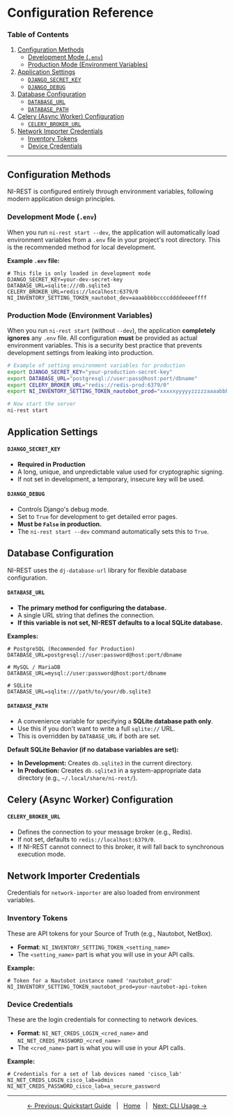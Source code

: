 # Configuration Reference

### Table of Contents
1. [Configuration Methods](#configuration-methods)
   - [Development Mode (`.env`)](#development-mode-env)
   - [Production Mode (Environment Variables)](#production-mode-environment-variables)
2. [Application Settings](#application-settings)
   - [`DJANGO_SECRET_KEY`](#django_secret_key)
   - [`DJANGO_DEBUG`](#django_debug)
3. [Database Configuration](#database-configuration)
   - [`DATABASE_URL`](#database_url)
   - [`DATABASE_PATH`](#database_path)
4. [Celery (Async Worker) Configuration](#celery-async-worker-configuration)
   - [`CELERY_BROKER_URL`](#celery_broker_url)
5. [Network Importer Credentials](#network-importer-credentials)
   - [Inventory Tokens](#inventory-tokens)
   - [Device Credentials](#device-credentials)

---

## Configuration Methods

NI-REST is configured entirely through environment variables, following modern application design principles.

### Development Mode (`.env`)

When you run `ni-rest start --dev`, the application will automatically load environment variables from a `.env` file in your project's root directory. This is the recommended method for local development.

**Example `.env` file:**
```env
# This file is only loaded in development mode
DJANGO_SECRET_KEY=your-dev-secret-key
DATABASE_URL=sqlite:///db.sqlite3
CELERY_BROKER_URL=redis://localhost:6379/0
NI_INVENTORY_SETTING_TOKEN_nautobot_dev=aaaabbbbccccddddeeeeffff
```

### Production Mode (Environment Variables)

When you run `ni-rest start` (without `--dev`), the application **completely ignores** any `.env` file. All configuration **must** be provided as actual environment variables. This is a security best practice that prevents development settings from leaking into production.

```bash
# Example of setting environment variables for production
export DJANGO_SECRET_KEY="your-production-secret-key"
export DATABASE_URL="postgresql://user:pass@host:port/dbname"
export CELERY_BROKER_URL="redis://redis-prod:6379/0"
export NI_INVENTORY_SETTING_TOKEN_nautobot_prod="xxxxxyyyyyzzzzzaaaabbbb"

# Now start the server
ni-rest start
```

## Application Settings

#### `DJANGO_SECRET_KEY`
-   **Required in Production**
-   A long, unique, and unpredictable value used for cryptographic signing.
-   If not set in development, a temporary, insecure key will be used.

#### `DJANGO_DEBUG`
-   Controls Django's debug mode.
-   Set to `True` for development to get detailed error pages.
-   **Must be `False` in production.**
-   The `ni-rest start --dev` command automatically sets this to `True`.

## Database Configuration

NI-REST uses the `dj-database-url` library for flexible database configuration.

#### `DATABASE_URL`
-   **The primary method for configuring the database.**
-   A single URL string that defines the connection.
-   **If this variable is not set, NI-REST defaults to a local SQLite database.**

**Examples:**
```env
# PostgreSQL (Recommended for Production)
DATABASE_URL=postgresql://user:password@host:port/dbname

# MySQL / MariaDB
DATABASE_URL=mysql://user:password@host:port/dbname

# SQLite
DATABASE_URL=sqlite:///path/to/your/db.sqlite3
```

#### `DATABASE_PATH`
-   A convenience variable for specifying a **SQLite database path only**.
-   Use this if you don't want to write a full `sqlite://` URL.
-   This is overridden by `DATABASE_URL` if both are set.

**Default SQLite Behavior (if no database variables are set):**
-   **In Development:** Creates `db.sqlite3` in the current directory.
-   **In Production:** Creates `db.sqlite3` in a system-appropriate data directory (e.g., `~/.local/share/ni-rest/`).

## Celery (Async Worker) Configuration

#### `CELERY_BROKER_URL`
-   Defines the connection to your message broker (e.g., Redis).
-   If not set, defaults to `redis://localhost:6379/0`.
-   If NI-REST cannot connect to this broker, it will fall back to synchronous execution mode.

## Network Importer Credentials

Credentials for `network-importer` are also loaded from environment variables.

### Inventory Tokens
These are API tokens for your Source of Truth (e.g., Nautobot, NetBox).
-   **Format**: `NI_INVENTORY_SETTING_TOKEN_<setting_name>`
-   The `<setting_name>` part is what you will use in your API calls.

**Example:**
```env
# Token for a Nautobot instance named 'nautobot_prod'
NI_INVENTORY_SETTING_TOKEN_nautobot_prod=your-nautobot-api-token
```

### Device Credentials
These are the login credentials for connecting to network devices.
-   **Format**: `NI_NET_CREDS_LOGIN_<cred_name>` and `NI_NET_CREDS_PASSWORD_<cred_name>`
-   The `<cred_name>` part is what you will use in your API calls.

**Example:**
```env
# Credentials for a set of lab devices named 'cisco_lab'
NI_NET_CREDS_LOGIN_cisco_lab=admin
NI_NET_CREDS_PASSWORD_cisco_lab=a_secure_password
```

---
<div align="center">
<a href="./02-quickstart.md">&larr; Previous: Quickstart Guide</a>
&nbsp;&nbsp;|&nbsp;&nbsp;
<a href="../README.md">Home</a>
&nbsp;&nbsp;|&nbsp;&nbsp;
<a href="./04-cli-usage.md">Next: CLI Usage &rarr;</a>
</div>